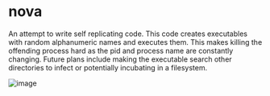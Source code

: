 # nova
An attempt to write self replicating code. 
This code creates executables with random alphanumeric names and executes them. 
This makes killing the offending process hard as the pid and process name are constantly changing. 
Future plans include making the executable search other directories to infect or potentially incubating in a filesystem.

![image](https://user-images.githubusercontent.com/30327564/187637439-fb2ccc8e-3e6e-43a0-b576-c406c6e5b402.png)


